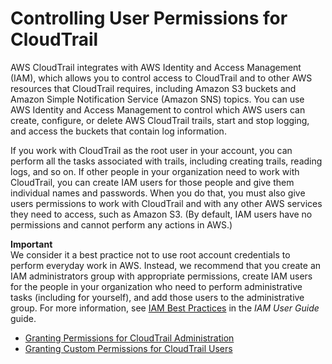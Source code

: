 # Controlling User Permissions for CloudTrail<a name="control-user-permissions-for-cloudtrail"></a>

AWS CloudTrail integrates with AWS Identity and Access Management \(IAM\), which allows you to control access to CloudTrail and to other AWS resources that CloudTrail requires, including Amazon S3 buckets and Amazon Simple Notification Service \(Amazon SNS\) topics\. You can use AWS Identity and Access Management to control which AWS users can create, configure, or delete AWS CloudTrail trails, start and stop logging, and access the buckets that contain log information\. 

If you work with CloudTrail as the root user in your account, you can perform all the tasks associated with trails, including creating trails, reading logs, and so on\. If other people in your organization need to work with CloudTrail, you can create IAM users for those people and give them individual names and passwords\. When you do that, you must also give users permissions to work with CloudTrail and with any other AWS services they need to access, such as Amazon S3\. \(By default, IAM users have no permissions and cannot perform any actions in AWS\.\) 

**Important**  
We consider it a best practice not to use root account credentials to perform everyday work in AWS\. Instead, we recommend that you create an IAM administrators group with appropriate permissions, create IAM users for the people in your organization who need to perform administrative tasks \(including for yourself\), and add those users to the administrative group\. For more information, see [IAM Best Practices](http://docs.aws.amazon.com/IAM/latest/UserGuide/IAMBestPractices.html) in the *IAM User Guide* guide\. 


+ [Granting Permissions for CloudTrail Administration](grant-permissions-for-cloudtrail-administration.md)
+ [Granting Custom Permissions for CloudTrail Users](grant-custom-permissions-for-cloudtrail-users.md)